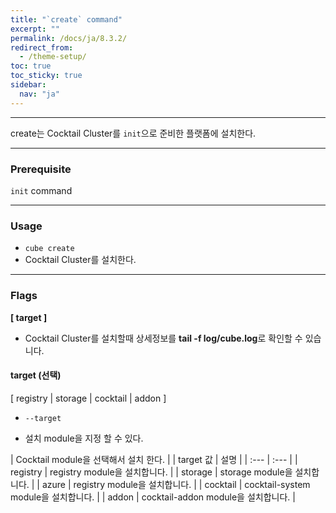 ```yaml
---
title: "`create` command"
excerpt: ""
permalink: /docs/ja/8.3.2/
redirect_from:
  - /theme-setup/
toc: true
toc_sticky: true
sidebar:
  nav: "ja"
---
```


---
create는 Cocktail Cluster를  `init`으로 준비한 플랫폼에 설치한다.

---

### Prerequisite

`init` command

----
### Usage

* `cube create`
* Cocktail Cluster를 설치한다.

----
### Flags  
**[ target ]**

  * Cocktail Cluster를 설치할때 상세정보를 **tail -f log/cube.log**로 확인할 수 있습니다.

#### target (선택)  
[ registry | storage | cocktail | addon ] 

  * `--target`

  * 설치 module을 지정 할 수 있다.
  
| Cocktail module을 선택해서 설치 한다. |
| target 값 | 설명 |
| :--- | :--- |
| registry | registry module을 설치합니다. |
| storage | storage module을 설치합니다. | 
| azure | registry module을 설치합니다. |
| cocktail | cocktail-system module을 설치합니다. |
| addon | cocktail-addon module을 설치합니다. |